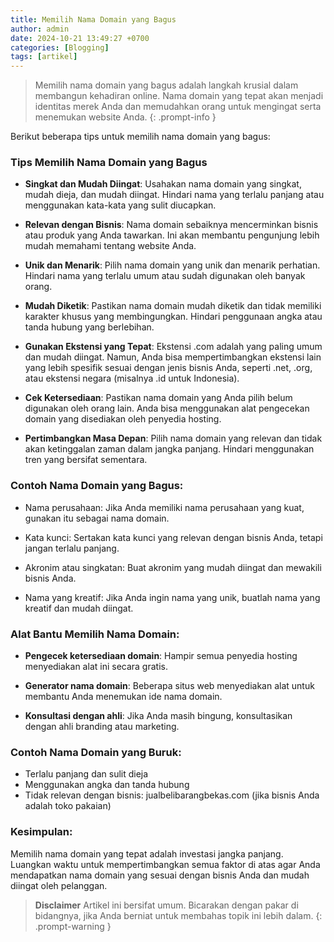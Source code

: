 ```yaml
---
title: Memilih Nama Domain yang Bagus
author: admin
date: 2024-10-21 13:49:27 +0700
categories: [Blogging]
tags: [artikel]
---
```


> Memilih nama domain yang bagus adalah langkah krusial dalam membangun kehadiran online. Nama domain yang tepat akan menjadi identitas merek Anda dan memudahkan orang untuk mengingat serta menemukan website Anda.
{: .prompt-info }


Berikut beberapa tips untuk memilih nama domain yang bagus:

### Tips Memilih Nama Domain yang Bagus

- **Singkat dan Mudah Diingat**:
  Usahakan nama domain yang singkat, mudah dieja, dan mudah diingat.
  Hindari nama yang terlalu panjang atau menggunakan kata-kata yang sulit diucapkan.

- **Relevan dengan Bisnis**:
  Nama domain sebaiknya mencerminkan bisnis atau produk yang Anda tawarkan. Ini akan membantu pengunjung lebih mudah memahami tentang website Anda.

- **Unik dan Menarik**:
  Pilih nama domain yang unik dan menarik perhatian. Hindari nama yang terlalu umum atau sudah digunakan oleh banyak orang.

- **Mudah Diketik**:
  Pastikan nama domain mudah diketik dan tidak memiliki karakter khusus yang membingungkan. Hindari penggunaan angka atau tanda hubung yang berlebihan.

- **Gunakan Ekstensi yang Tepat**:
  Ekstensi .com adalah yang paling umum dan mudah diingat. Namun, Anda bisa mempertimbangkan ekstensi lain yang lebih spesifik sesuai dengan jenis bisnis Anda, seperti .net, .org, atau ekstensi negara (misalnya .id untuk Indonesia).

- **Cek Ketersediaan**:
  Pastikan nama domain yang Anda pilih belum digunakan oleh orang lain.
  Anda bisa menggunakan alat pengecekan domain yang disediakan oleh penyedia hosting.

- **Pertimbangkan Masa Depan**:
  Pilih nama domain yang relevan dan tidak akan ketinggalan zaman dalam jangka panjang. Hindari menggunakan tren yang bersifat sementara.

### Contoh Nama Domain yang Bagus:
- Nama perusahaan: 
  Jika Anda memiliki nama perusahaan yang kuat, gunakan itu sebagai nama domain.

- Kata kunci: 
  Sertakan kata kunci yang relevan dengan bisnis Anda, tetapi jangan terlalu panjang.

- Akronim atau singkatan: 
  Buat akronim yang mudah diingat dan mewakili bisnis Anda.

- Nama yang kreatif: 
  Jika Anda ingin nama yang unik, buatlah nama yang kreatif dan mudah diingat.


### Alat Bantu Memilih Nama Domain:

- **Pengecek ketersediaan domain**: 
  Hampir semua penyedia hosting menyediakan alat ini secara gratis.

- **Generator nama domain**: 
  Beberapa situs web menyediakan alat untuk membantu Anda menemukan ide nama domain.

- **Konsultasi dengan ahli**: 
  Jika Anda masih bingung, konsultasikan dengan ahli branding atau marketing.


### Contoh Nama Domain yang Buruk:

- Terlalu panjang dan sulit dieja
- Menggunakan angka dan tanda hubung
- Tidak relevan dengan bisnis: jualbelibarangbekas.com (jika bisnis Anda adalah toko pakaian)


### Kesimpulan:

Memilih nama domain yang tepat adalah investasi jangka panjang. Luangkan waktu untuk mempertimbangkan semua faktor di atas agar Anda mendapatkan nama domain yang sesuai dengan bisnis Anda dan mudah diingat oleh pelanggan.


> **Disclaimer** 
> Artikel ini bersifat umum. Bicarakan dengan pakar di bidangnya, jika Anda berniat untuk membahas topik ini lebih dalam.
{: .prompt-warning }